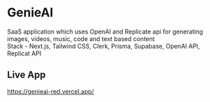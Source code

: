 # GenieAI

SaaS application which uses OpenAI and Replicate api for generating images, videos, music, code and text based content <br/>
Stack - Next.js, Tailwind CSS, Clerk, Prisma, Supabase, OpenAI API, Replicat API

##  Live App
https://genieai-red.vercel.app/
